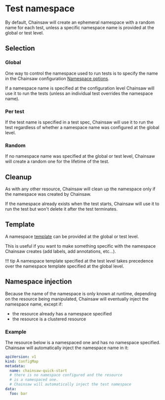# Test namespace

By default, Chainsaw will create an ephemeral namespace with a random name for each test, unless a specific namespace name is provided at the global or test level.

## Selection

### Global

One way to control the namespace used to run tests is to specify the name in the Chainsaw configuration [Namespace options](../configuration/options/namespace.md).

If a namespace name is specified at the configuration level Chainsaw will use it to run the tests (unless an individual test overrides the namespace name).

### Per test

If the test name is specified in a test spec, Chainsaw will use it to run the test regardless of whether a namespace name was configured at the global level.

### Random

If no namespace name was specified at the global or test level, Chainsaw will create a random one for the lifetime of the test.

## Cleanup

As with any other resource, Chainsaw will clean up the namespace only if the namespace was created by Chainsaw.

If the namespace already exists when the test starts, Chainsaw will use it to run the test but won't delete it after the test terminates.

## Template

A namespace [template](./templating.md) can be provided at the global or test level.

This is useful if you want to make something specific with the namespace Chainsaw creates (add labels, add annotations, etc...).

!!! tip
    A namespace template specified at the test level takes precedence over the namespace template specified at the global level.

## Namespace injection

Because the name of the namespace is only known at runtime, depending on the resource being manipulated, Chainsaw will eventually inject the namespace name, except if:

- the resource already has a namespace specified
- the resource is a clustered resource

### Example

The resource below is a namespaced one and has no namespace specified.
Chainsaw will automatically inject the namespace name in it:

```yaml
apiVersion: v1
kind: ConfigMap
metadata:
  name: chainsaw-quick-start
  # there is no namespace configured and the resource
  # is a namespaced one.
  # Chainsaw will automatically inject the test namespace
data:
  foo: bar
```